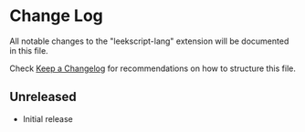 # Change Log

All notable changes to the "leekscript-lang" extension will be documented in this file.

Check [Keep a Changelog](http://keepachangelog.com/) for recommendations on how to structure this file.

## Unreleased

*   Initial release
